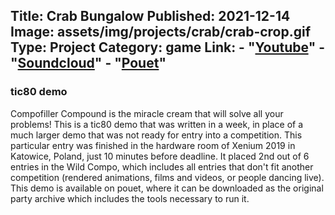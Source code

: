 ﻿Title: Crab Bungalow
Published: 2021-12-14
Image: assets/img/projects/crab/crab-crop.gif
Type: Project
Category: game
Link:
    - "[Youtube](https://www.youtube.com/watch?v=b9_Vh9h3Ohw)"
    - "[Soundcloud](https://www.soundcloud.com/tfx-st)"
    - "[Pouet](https://www.pouet.net/prod.php?which=90528)"
---
### tic80 demo

Compofiller Compound is the miracle cream that will solve all your problems! This is a tic80 demo that was written in a week, in place of a much larger demo that was not ready for entry into a competition. This particular entry was finished in the hardware room of Xenium 2019 in Katowice, Poland, just 10 minutes before deadline. It placed 2nd out of 6 entries in the Wild Compo, which includes all entries that don't fit another competition (rendered animations, films and videos, or people dancing live). This demo is available on pouet, where it can be downloaded as the original party archive which includes the tools necessary to run it.

